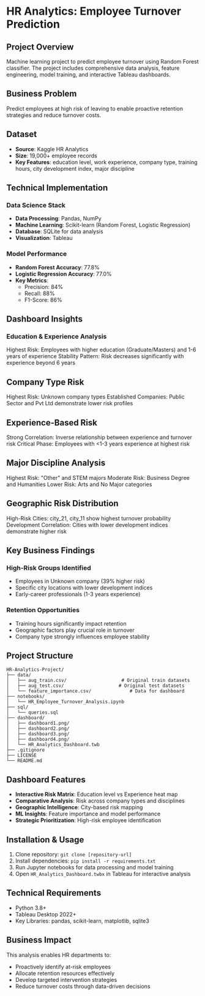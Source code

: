 # HR Analytics: Employee Turnover Prediction

## Project Overview
Machine learning project to predict employee turnover using Random Forest classifier. The project includes comprehensive data analysis, feature engineering, model training, and interactive Tableau dashboards.

## Business Problem
Predict employees at high risk of leaving to enable proactive retention strategies and reduce turnover costs.

## Dataset
- **Source**: Kaggle HR Analytics
- **Size**: 19,000+ employee records
- **Key Features**: education level, work experience, company type, training hours, city development index, major discipline

## Technical Implementation

### Data Science Stack
- **Data Processing**: Pandas, NumPy
- **Machine Learning**: Scikit-learn (Random Forest, Logistic Regression)
- **Database**: SQLite for data analysis
- **Visualization**: Tableau

### Model Performance
- **Random Forest Accuracy**: 77.8%
- **Logistic Regression Accuracy**: 77.0%
- **Key Metrics**:
  - Precision: 84%
  - Recall: 88%
  - F1-Score: 86%

## Dashboard Insights

### Education & Experience Analysis
Highest Risk: Employees with higher education (Graduate/Masters) and 1-6 years of experience
Stability Pattern: Risk decreases significantly with experience beyond 6 years

## Company Type Risk
Highest Risk: Unknown company types
Established Companies: Public Sector and Pvt Ltd demonstrate lower risk profiles

## Experience-Based Risk
Strong Correlation: Inverse relationship between experience and turnover risk
Critical Phase: Employees with <1-3 years experience at highest risk

## Major Discipline Analysis
Highest Risk: "Other" and STEM majors
Moderate Risk: Business Degree and Humanities
Lower Risk: Arts and No Major categories

## Geographic Risk Distribution
High-Risk Cities: city_21, city_11 show highest turnover probability
Development Correlation: Cities with lower development indices demonstrate higher risk

## Key Business Findings

### High-Risk Groups Identified
- Employees in Unknown company (39% higher risk)
- Specific city locations with lower development indices
- Early-career professionals (1-3 years experience)

### Retention Opportunities
- Training hours significantly impact retention
- Geographic factors play crucial role in turnover
- Company type strongly influences employee stability

## Project Structure
```
HR-Analytics-Project/
├── data/
│   ├── aug_train.csv/                    # Original train datasets
│   ├── aug_test.csv/                    # Original test datasets
│   └── feature_importance.csv/              # Data for dashboard
├── notebooks/
│   └── HR_Employee_Turnover_Analysis.ipynb
├── sql/
│   └── queries.sql
├── dashboard/
│   ├── dashboard1.png/                  
│   ├── dashboard2.png/                   
│   ├── dashboard3.png/                    
│   ├── dashboard4.png/                   
│   └── HR_Analytics_Dashboard.twb
├── .gitignore
├── LICENSE
└── README.md
```

## Dashboard Features
- **Interactive Risk Matrix**: Education level vs Experience heat map
- **Comparative Analysis**: Risk across company types and disciplines
- **Geographic Intelligence**: City-based risk mapping
- **ML Insights**: Feature importance and model performance
- **Strategic Prioritization**: High-risk employee identification

## Installation & Usage
1. Clone repository: `git clone [repository-url]`
2. Install dependencies: `pip install -r requirements.txt`
3. Run Jupyter notebooks for data processing and model training
4. Open `HR_Analytics_Dashboard.twbx` in Tableau for interactive analysis

## Technical Requirements
- Python 3.8+
- Tableau Desktop 2022+
- Key Libraries: pandas, scikit-learn, matplotlib, sqlite3

## Business Impact
This analysis enables HR departments to:
- Proactively identify at-risk employees
- Allocate retention resources effectively
- Develop targeted intervention strategies
- Reduce turnover costs through data-driven decisions
